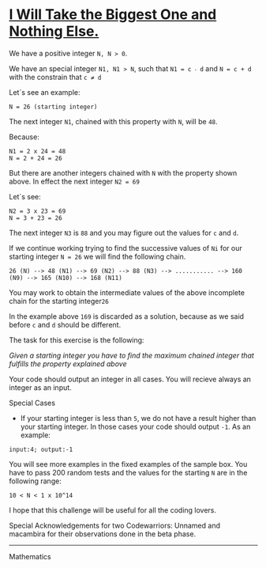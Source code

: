 <div class="description-content p-4">
<div class="markdown prose max-w-none mb-8" id="description"><h1><a href="https://www.codewars.com/kata/631082840289bf000e95a334" target="_blank">I Will Take the Biggest One and Nothing Else.</a></h1><p>We have a positive integer <code>N, N &gt; 0</code>.</p>
<p>We have an special integer <code>N1, N1 &gt; N</code>, such that 
<code>N1 = c ‧ d</code> and <code>N = c + d</code> with the constrain that <code>c ≠ d</code></p>
<p>Let´s see an example:</p>
<pre><code>N = 26 (starting integer)
</code></pre>
<p>The next integer <code>N1</code>, chained with this property  with <code>N</code>, will be <code>48</code>.</p>
<p>Because:</p>
<pre><code>N1 = 2 x 24 = 48
N = 2 + 24 = 26
</code></pre>
<p>But there are another integers chained with <code>N</code> with the property shown above. In effect the next integer <code>N2 = 69</code></p>
<p>Let´s see:</p>
<pre><code>N2 = 3 x 23 = 69
N = 3 + 23 = 26
</code></pre>
<p>The next integer <code>N3</code> is <code>88</code> and you may figure out the values for <code>c</code> and <code>d</code>.</p>
<p>If we continue working trying to find the successive values of <code>Ni</code> for our starting integer <code>N = 26</code> we will find the following chain.</p>
<pre><code>26 (N) --&gt; 48 (N1) --&gt; 69 (N2) --&gt; 88 (N3) --&gt; ........... --&gt; 160 (N9) --&gt; 165 (N10) --&gt; 168 (N11)
</code></pre>
<p>You may work to obtain the intermediate values of the above incomplete chain for the starting integer<code>26</code></p>
<p>In the example above <code>169</code> is discarded as a solution, because as we said before <code>c</code> and <code>d</code> should be different.</p>
<p>The task for this exercise is the following:</p>
<p><em>Given a starting integer you have to find the maximum chained integer that fulfills the property explained above</em></p>
<p>Your code should output an integer in all cases.
You will recieve always an integer as an input.</p>
<p>Special Cases</p>
<ul>
<li>If your starting integer is less than <code>5</code>, we do not have a result higher than your starting integer. In those cases your code should output <code>-1</code>. As an example:</li>
</ul>
<pre><code>input:4; output:-1
</code></pre>
<p>You will see more examples in the fixed examples of the sample box.
You have to pass 200 random tests and the values for the starting <code>N</code> are in the following range:</p>
<pre><code>10 &lt; N &lt; 1 x 10^14
</code></pre>
<p>I hope that this challenge will be useful for all the coding lovers.</p>
<p>Special Acknowledgements for two Codewarriors: Unnamed and macambira for their observations done in the beta phase.</p>
</div>
<hr>
<div class="mt-4"><span><i class="icon-moon-tag "></i></span><div class="keyword-tag">Mathematics</div></div>
</div>